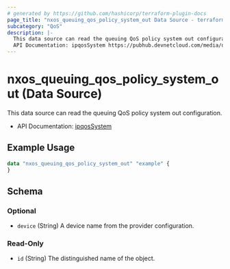 ```yaml
---
# generated by https://github.com/hashicorp/terraform-plugin-docs
page_title: "nxos_queuing_qos_policy_system_out Data Source - terraform-provider-nxos"
subcategory: "QoS"
description: |-
  This data source can read the queuing QoS policy system out configuration.
  API Documentation: ipqosSystem https://pubhub.devnetcloud.com/media/dme-docs-10-2-2/docs/Qos/ipqos:System/
---
```


# nxos_queuing_qos_policy_system_out (Data Source)

This data source can read the queuing QoS policy system out configuration.

- API Documentation: [ipqosSystem](https://pubhub.devnetcloud.com/media/dme-docs-10-2-2/docs/Qos/ipqos:System/)

## Example Usage

```terraform
data "nxos_queuing_qos_policy_system_out" "example" {
}
```

<!-- schema generated by tfplugindocs -->
## Schema

### Optional

- `device` (String) A device name from the provider configuration.

### Read-Only

- `id` (String) The distinguished name of the object.
